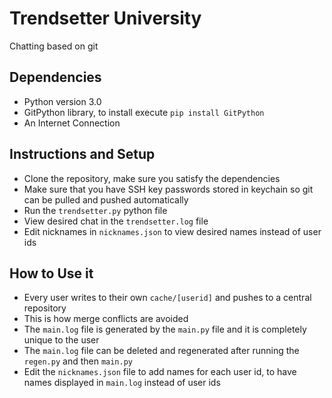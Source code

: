 # Trendsetter University
Chatting based on git

## Dependencies
* Python version 3.0
* GitPython library, to install execute `pip install GitPython`
* An Internet Connection

## Instructions and Setup
* Clone the repository, make sure you satisfy the dependencies
* Make sure that you have SSH key passwords stored in keychain so git can be pulled and pushed automatically
* Run the `trendsetter.py` python file
* View desired chat in the `trendsetter.log` file
* Edit nicknames in `nicknames.json` to view desired names instead of user ids

## How to Use it
* Every user writes to their own `cache/[userid]` and pushes to a central repository
* This is how merge conflicts are avoided
* The `main.log` file is generated by the `main.py` file and it is completely unique to the user
* The `main.log` file can be deleted and regenerated after running the `regen.py` and then `main.py`
* Edit the `nicknames.json` file to add names for each user id, to have names displayed in `main.log` instead of user ids